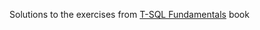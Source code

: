 Solutions to the exercises from [T-SQL Fundamentals](https://www.goodreads.com/book/show/29277153-t-sql-fundamentals) book

